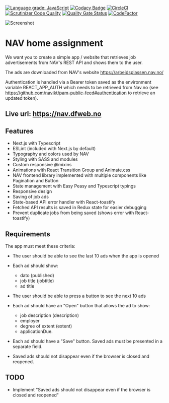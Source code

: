 [![Language grade: JavaScript](https://img.shields.io/lgtm/grade/javascript/g/w3bdesign/nav-jobs.svg?logo=lgtm&logoWidth=18)](https://lgtm.com/projects/g/w3bdesign/nav-jobs/context:javascript)
[![Codacy Badge](https://app.codacy.com/project/badge/Grade/67769ec3b4c94f2d92617d31c2981445)](https://www.codacy.com/gh/w3bdesign/nav-jobs/dashboard?utm_source=github.com&utm_medium=referral&utm_content=w3bdesign/nav-jobs&utm_campaign=Badge_Grade)
[![CircleCI](https://circleci.com/gh/w3bdesign/nav-jobs/tree/master.svg?style=shield)](https://circleci.com/gh/w3bdesign/nav-jobs)
[![Scrutinizer Code Quality](https://scrutinizer-ci.com/g/w3bdesign/nav-jobs/badges/quality-score.png?b=master)](https://scrutinizer-ci.com/g/w3bdesign/nav-jobs/?branch=master)
[![Quality Gate Status](https://sonarcloud.io/api/project_badges/measure?project=w3bdesign_nav-jobs&metric=alert_status)](https://sonarcloud.io/dashboard?id=w3bdesign_nav-jobs)
[![CodeFactor](https://www.codefactor.io/repository/github/w3bdesign/nav-jobs/badge)](https://www.codefactor.io/repository/github/w3bdesign/nav-jobs)

<img src="https://user-images.githubusercontent.com/45217974/113947801-c27d8400-980b-11eb-924b-b8ae9e455e33.png" alt="Screenshot" />

# NAV home assignment

We want you to create a simple app / website that retrieves job advertisements from NAV's REST API and shows them to the user.

The ads are downloaded from NAV's website <https://arbeidsplassen.nav.no/>

Authentication is handled via a Bearer token saved as the environment variable REACT_APP_AUTH which needs to be retrieved from Nav.no (see <https://github.com/navikt/pam-public-feed#authentication> to retrieve an updated token).

## Live url: <https://nav.dfweb.no>

## Features

-   Next.js with Typescript
-   ESLint (included with Next.js by default)
-   Typography and colors used by NAV
-   Styling with SASS and modules
-   Custom responsive @mixins
-   Animations with React Transition Group and Animate.css
-   NAV frontend library implemented with multiple components like Pagination and Button
-   State management with Easy Peasy and Typescript typings
-   Responsive design
-   Saving of job ads
-   State-based API error handler with React-toastify
-   Fetched API results is saved in Redux state for easier debugging
-   Prevent duplicate jobs from being saved (shows error with React-toastify)

## Requirements

The app must meet these criteria:

-   The user should be able to see the last 10 ads when the app is opened

-   Each ad should show:

    -   dato (published)
    -   job title (jobtitle)
    -   ad title

-   The user should be able to press a button to see the next 10 ads

-   Each ad should have an "Open" button that allows the ad to show:

    -   job description (description)
    -   employer
    -   degree of extent (extent)
    -   applicationDue.

-   Each ad should have a "Save" button. Saved ads must be presented in a separate field.

-   Saved ads should not disappear even if the browser is closed and reopened.

## TODO

-   Implement "Saved ads should not disappear even if the browser is closed and reopened"
